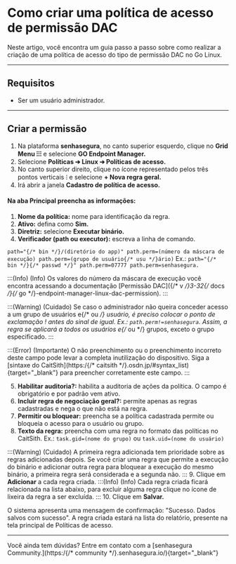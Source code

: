 # Como criar uma política de acesso de permissão DAC

Neste artigo, você encontra um guia passo a passo sobre como realizar a criação de uma política de acesso do tipo de permissão DAC no Go Linux.

* * *

## Requisitos

* Ser um usuário administrador.

* * *

## Criar a permissão

1. Na plataforma **senhasegura**, no canto superior esquerdo, clique no **Grid Menu ⁝⁝⁝** e selecione **GO Endpoint Manager.**
2. Selecione **Políticas ➔ Linux ➔ Políticas de acesso.**
3. No canto superior direito, clique no ícone representado pelos três pontos verticais ⁝ e selecione **+ Nova regra geral.**
4. Irá abrir a janela **Cadastro de política de acesso.**

#### Na aba Principal preencha as informações:

1. **Nome da política:** nome para identificação da regra.
2. **Ativo:** defina como **Sim.**
3. **Diretriz:** selecione **Executar binário.**
4. **Verificador (path ou executor):** escreva a linha de comando.

`path="{/* bin */}/(diretório do app)" path.perm=(número da máscara de execução) path.perm=(grupo de usuário{/* usu */}ário)`
Ex.: `path="{/* bin */}{/* passwd */}" path.perm=07777 path.perm=senhasegura.`

:::(Info) (Info)
Os valores do número da máscara de execução você encontra acessando a documentação [Permissão DAC]({/* v */}3-32{/* docs */}{/* go */}-endpoint-manager-linux-dac-permission).
:::

:::(Warning) (Cuidado)
Se caso o administrador não queira conceder acesso a um grupo de usuários e{/* ou */} usuário, é preciso colocar o ponto de exclamação ! antes do sinal de igual. Ex.: `path.perm!=senhasegura`. Assim, a regra se aplicará a todos os usuários e{/* ou */} grupos, exceto o grupo especificado.
:::

:::(Error) (Importante)
O não preenchimento ou o preenchimento incorreto deste campo pode levar a completa inutilização do dispositivo. Siga a [sintaxe do CaitSith](https:/{/* caitsith */}.osdn.jp/#syntax_list){target="_blank"} para preencher corretamente este campo.
:::

5. **Habilitar auditoria?:** habilita a auditoria de ações da política. O campo é obrigatório e por padrão vem ativo.
6. **Incluir regra de negociação geral?:** permite apenas as regras cadastradas e nega o que não está na regra.
7. **Permitir ou bloquear:** preencha se a política cadastrada permite ou bloqueia o acesso para o usuário ou grupo.
8. **Texto da regra:** preencha com uma regra no formato das políticas no CaitSith.
Ex.: `task.gid=(nome do grupo)` ou `task.uid=(nome do usuário)`

:::(Warning) (Cuidado)
A primeira regra adicionada tem prioridade sobre as regras adicionadas depois. Se você criar uma regra que permite a execução do binário e adicionar outra regra para bloquear a execução do mesmo binário, a primeira regra será considerada e a segunda não.
:::
9. Clique em **Adicionar** a cada regra criada.
:::(Info) (Info)
Cada regra criada ficará relacionada na lista abaixo, para excluir alguma regra clique no ícone de lixeira da regra a ser excluída.
:::
10. Clique em **Salvar.**


O sistema apresenta uma mensagem de confirmação: "Sucesso. Dados salvos com sucesso". A regra criada estará na lista do relatório, presente na tela principal de Políticas de acesso.

* * *

Você ainda tem dúvidas? Entre em contato com a [senhasegura Community.](https:/{/* community */}.senhasegura.io/){target="_blank"}
